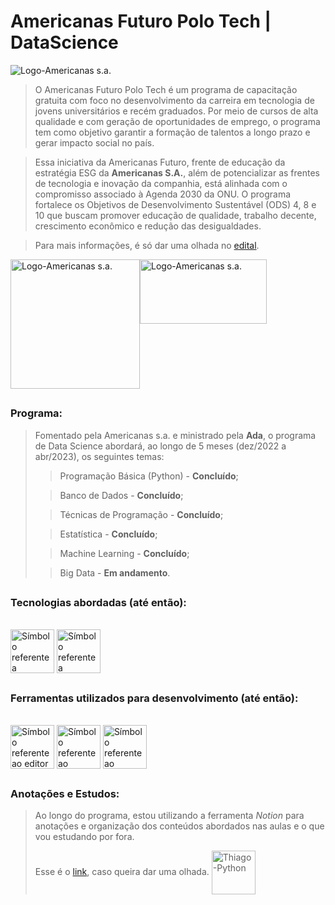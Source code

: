 # Americanas Futuro Polo Tech | DataScience

<img align="center" alt="Logo-Americanas s.a." src="https://polotech.americanas.io/share-poster.png">

> O Americanas Futuro Polo Tech é um programa de capacitação gratuita com foco no desenvolvimento da carreira em tecnologia de jovens universitários e recém graduados. Por meio de cursos de alta qualidade e com geração de oportunidades de emprego, o programa tem como objetivo garantir a formação de talentos a longo prazo e gerar impacto social no país.

> Essa iniciativa da Americanas Futuro, frente de educação da estratégia ESG da **Americanas S.A.**, além de potencializar as frentes de tecnologia e inovação da companhia, está alinhada com o compromisso associado à Agenda 2030 da ONU. O programa fortalece os Objetivos de Desenvolvimento Sustentável (ODS) 4, 8 e 10 que buscam promover educação de qualidade, trabalho decente, crescimento econômico e redução das desigualdades.

> Para mais informações, é só dar uma olhada no <a href=https://github.com/thiagobrit0/Americanas-PoloTech-DataScience/files/10669696/Edital.Polo.Tech.pdf target="_blank">edital</a>.

<div style="display: flex"><br>
  <img align="center" alt="Logo-Americanas s.a." width=207 src="https://programadoresbrasil.com.br/wp-content/uploads/2022/02/americanas-sa.png">
  <img align="center" alt="Logo-Americanas s.a." width=203 height=103 src="https://yt3.ggpht.com/szC0cpXS4cgBApOTeOUe-0TmrHkeaUr_XQzKyPcmlzy2mYd9_jxk817iwC8iIwgttSmNwkAu8gQ=s900-c-k-c0x00ffffff-no-rj">
</div>

##

### Programa:

> Fomentado pela Americanas s.a. e ministrado pela **Ada**, o programa de Data Science abordará, ao longo de 5 meses (dez/2022 a abr/2023), os seguintes temas:
>
> > Programação Básica (Python) - **Concluído**;
>
> > Banco de Dados - **Concluído**;
>
> > Técnicas de Programação - **Concluído**;
>
> > Estatística - **Concluído**;
>
> > Machine Learning - **Concluído**;
>
> > Big Data - **Em andamento**.

##

### Tecnologias abordadas (até então):

<div style="display: inline_block, align-items: center"><br>
  <img align="center" height="70" width="70" src="https://cdn.jsdelivr.net/gh/devicons/devicon/icons/python/python-original.svg" alt="Símbolo referente a Linguagem de Programação Python">
  <img align="center" height="70" width="70" src="https://cdn.jsdelivr.net/gh/devicons/devicon/icons/postgresql/postgresql-original.svg" alt="Símbolo referente a Linguagem de Queries PostgreSQL">
</div>

##

### Ferramentas utilizados para desenvolvimento (até então):

<div style="display: inline_block"><br>
  <img align="center" height="70" width="70" src="https://visualstudio.microsoft.com/wp-content/uploads/2022/09/VisualStudioCode.svg" alt="Símbolo referente ao editor de código Visual Studio Code (VS Code)">
  <img align="center" height="70" width="70" src="https://cdn.jsdelivr.net/gh/devicons/devicon/icons/jupyter/jupyter-original-wordmark.svg" alt="Símbolo referente ao Framework Jupyter">
  <img align="center" height="70" width="70" src="https://dbeaver.com/img/dbeaver-head.png" alt="Símbolo referente ao framework DBeaver">
</div>

##

### Anotações e Estudos:

> Ao longo do programa, estou utilizando a ferramenta _Notion_ para anotações e organização dos conteúdos abordados nas aulas e o que vou estudando por fora.
>
> Esse é o <a href="https://thiagobrito.notion.site/Americanas-Futuro-Polo-Tech-5ca0bcabcbd54cac84d5ae7a0c82fc29" target="_blank">link</a>, caso queira dar uma olhada.
> <img align="center" alt="Thiago-Python" height="70" width="70" src="https://upload.wikimedia.org/wikipedia/commons/4/45/Notion_app_logo.png">
